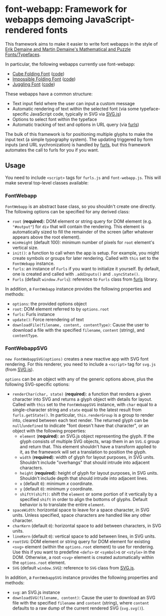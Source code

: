 # font-webapp: Framework for webapps demoing JavaScript-rendered fonts

This framework aims to make it easier to write font webapps in the style of
[Erik Demaine and Martin Demaine's Mathematical and Puzzle Fonts/Typefaces](https://erikdemaine.org/fonts/).

In particular, the following webapps currently use font-webapp:

* [Cube Folding Font](https://erikdemaine.org/fonts/cubefolding/)
  ([code](https://github.com/edemaine/font-cubefolding))
* [Impossible Folding Font](https://erikdemaine.org/fonts/impossible/)
  ([code](https://github.com/edemaine/font-impossible/))
* [Juggling Font](https://erikdemaine.org/fonts/juggling/)
  ([code](https://github.com/edemaine/font-juggling/))

These webapps have a common structure:

* Text input field where the user can input a custom message
* Automatic rendering of text within the selected font
  (via some typeface-specific JavaScript code,
   typically in SVG via [SVG.js](https://svgjs.dev/))
* Options to select font within the typeface
* Automatic tracking of text and options in URL query
  (via [furls](https://github.com/edemaine/furls))

The bulk of this framework is for positioning multiple glyphs to make the
input text (a simple typography system).
The updating triggered by form inputs (and URL sychronization) is handled by
[furls](https://github.com/edemaine/furls), but this framework automates the
call to furls for you if you want.

## Usage

You need to include `<script>` tags for `furls.js` and `font-webapp.js`.
This will make several top-level classes available:

### FontWebapp

`FontWebapp` is an abstract base class, so you shouldn't create one directly.
The following options can be specified for any derived class:

* `root` (**required**): DOM element or string query for DOM element
  (e.g. `"#output"`) for `div` that will contain the rendering.
  This element is automatically sized to fill the remainder of the screen
  (after whatever appears above the root element).
* `minHeight` (default 100): minimum number of pixels for `root` element's
  vertical size.
* `init()`: a function to call when the app is setup.
  For example, you might create symbols or groups for later rendering.
  Called with `this` set to the `FontWebapp` instance.
* `furls`: an instance of `Furls` if you want to initialize it yourself.
  By default, one is created and called with `.addInputs()` and `.syncState()`.
* `Furls` (default `window.Furls`): reference to `Furls` class
  from [furls](https://github.com/edemaine/furls) library.

In addition, a `FontWebapp` instance provides the following properties and
methods:

* `options`: the provided options object
* `root`: DOM element referred to by `options.root`
* `furls`: Furls instance
* `update()`: Force rerendering of text
* `downloadFile(filename, content, contentType)`: Cause the user to download a
  file with the specified `filename`, `content` (string), and `contentType`.

### FontWebappSVG

`new FontWebappSVG(options)` creates a new reactive app with SVG font rendering.
For this renderer, you need to include a `<script>` tag for `svg.js`
(from [SVG.js](https://svgjs.dev/)).

`options` can be an object with any of the generic options above, plus
the following SVG-specific options:

* `renderChar(char, state)` (**required**): a function that renders a given
  character into SVG and returns a glyph object with details for layout.
  Called with `this` set to the `FontWebappSVG` instance,
  with `char` equal to a single-character string
  and `state` equal to the latest result from `furls.getState()`.
  In particular, `this.renderGroup` is a group to render into,
  cleared between each text render.
  The returned glyph can be `null`/`undefined` to indicate "font doesn't have
  that character", or an object with the following properties:
  * `element` (**required**): an SVG.js object representing the glyph.
    If the glyph consists of multiple SVG objects, wrap them in an
    `SVG.G` group and return that.
    This element shouldn't have a transform applied to it,
    as the framework will set a translation to position the glyph.
  * `width` (**required**): width of glyph for layout purposes, in SVG units.
    Shouldn't include "overhangs" that should intrude into adjacent characters.
  * `height` (**required**): height of glyph for layout purposes, in SVG units.
    Shouldn't include depth that should intrude into adjacent lines.
  * `x` (default `0`): minimum *x* coordinate.
  * `y` (default `0`): minimum *y* coordinate.
  * `shiftY(shift)`: shift the `element` or some portion of it vertically
    by a specified `shift` in order to align the bottoms of glyphs.
    Default behavior is to translate the entire `element`.
* `spaceWidth`: horizontal space to leave for a space character, in SVG units.
  Unless specified, space characters are handled like any other character.
* `charKern` (default `0`): horizontal space to add between characters,
  in SVG units.
* `lineKern` (default `0`): vertical space to add between lines, in SVG units.
* `rootSVG`: DOM element or string query for DOM element for existing `<svg>`
  element (within the `options.root` element) to use for rendering.
  Use this if you want to predefine `<defs>` or `<symbol>`s or `<style>`
  in the DOM.  Otherwise, a root `<svg>` element is created automatically
  within the `options.root` element.
* `SVG` (default `window.SVG`): reference to `SVG` class from
  [SVG.js](https://svgjs.dev/).

In addition, a `FontWebappSVG` instance provides the following properties and
methods:

* `svg`: an SVG.js instance
* `downloadSVG(filename, content)`: Cause the user to download an SVG file
  with the specified `filename` and `content` (string), where `content`
  defaults to a raw dump of the current rendered SVG (`svg.svg()`).
